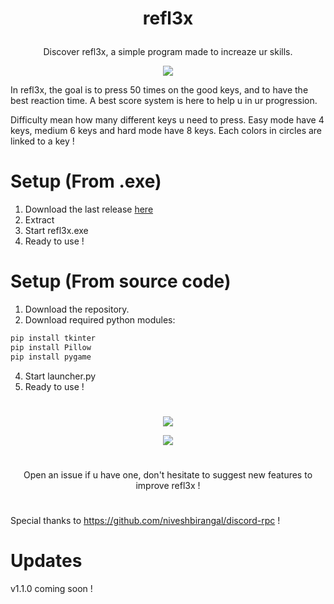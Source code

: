 
# <p align="center"> refl3x </p>
<p align="center">Discover refl3x, a simple program made to increaze ur skills.</p>

<p align="center"><img src="https://user-images.githubusercontent.com/62818208/186017970-d628a66c-851d-42fc-854b-ab3ab67dba87.png"></p>

In refl3x, the goal is to press 50 times on the good keys, and to have the best reaction time. A best score system is here to help u in ur progression.

Difficulty mean how many different keys u need to press. Easy mode have 4 keys, medium 6 keys and hard mode have 8 keys. Each colors in circles are linked to a key !

# Setup (From .exe)

1. Download the last release <a href="https://github.com/akira-trinity/refl3x/releases" target="_blank">here</a> 
2. Extract
3. Start refl3x.exe
4. Ready to use !

# Setup (From source code)

1. Download the repository.
2. Download required python modules:
```diff
pip install tkinter
pip install Pillow
pip install pygame
```
4. Start launcher.py
5. Ready to use !

#

<p align="center"> <img src="https://user-images.githubusercontent.com/62818208/186017959-685ad822-442e-43f3-943d-62b35c49caee.png"></p>


<p align="center"> <img src="https://user-images.githubusercontent.com/62818208/186017954-7374795f-d991-4250-b0e7-184ad22288f9.png"></p>

#

<p align="center"> Open an issue if u have one, don't hesitate to suggest new features to improve refl3x ! 

# 

Special thanks to https://github.com/niveshbirangal/discord-rpc !

# Updates

v1.1.0 coming soon !


